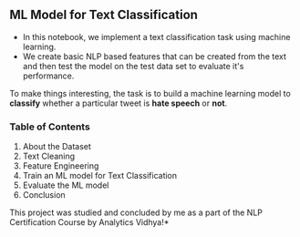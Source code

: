 
## ML Model for Text Classification

 - In this notebook, we implement a text classification task using machine learning.
 - We create basic NLP based features that can be created from the text and then test the model on the test data set to evaluate it's performance.
 
To make things interesting, the task is to build a machine learning model to **classify** whether a particular tweet is **hate speech** or **not**. 
 
### Table of Contents

1. About the Dataset
2. Text Cleaning
3. Feature Engineering 
4. Train an ML model for Text Classification
5. Evaluate the ML model 
6. Conclusion

This project was studied and concluded by me as a part of the NLP Certification Course by Analytics Vidhya!*
